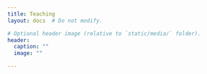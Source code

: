 ```yaml
---
title: Teaching
layout: docs  # Do not modify.

# Optional header image (relative to `static/media/` folder).
header:
  caption: ""
  image: ""

---
```


